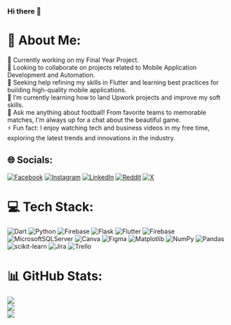 ### Hi there 👋

# 💫 About Me:
🔭 Currently working on my Final Year Project.<br>👯 Looking to collaborate on projects related to Mobile Application Development and Automation.<br>🤝 Seeking help refining my skills in Flutter and learning best practices for building high-quality mobile applications.<br>🌱 I’m currently learning how to land Upwork projects and improve my soft skills.<br>💬 Ask me anything about football! From favorite teams to memorable matches, I'm always up for a chat about the beautiful game.<br>⚡ Fun fact: I enjoy watching tech and business videos in my free time, exploring the latest trends and innovations in the industry.


## 🌐 Socials:
[![Facebook](https://img.shields.io/badge/Facebook-%231877F2.svg?logo=Facebook&logoColor=white)](https://facebook.com/ayekaunic) [![Instagram](https://img.shields.io/badge/Instagram-%23E4405F.svg?logo=Instagram&logoColor=white)](https://instagram.com/ayekaunic) [![LinkedIn](https://img.shields.io/badge/LinkedIn-%230077B5.svg?logo=linkedin&logoColor=white)](https://linkedin.com/in/ayekaunic) [![Reddit](https://img.shields.io/badge/Reddit-%23FF4500.svg?logo=Reddit&logoColor=white)](https://reddit.com/user/ayekaunic) [![X](https://img.shields.io/badge/X-black.svg?logo=X&logoColor=white)](https://x.com/ayekaunic) 

# 💻 Tech Stack:
![Dart](https://img.shields.io/badge/dart-%230175C2.svg?style=flat&logo=dart&logoColor=white) ![Python](https://img.shields.io/badge/python-3670A0?style=flat&logo=python&logoColor=ffdd54) ![Firebase](https://img.shields.io/badge/firebase-%23039BE5.svg?style=flat&logo=firebase) ![Flask](https://img.shields.io/badge/flask-%23000.svg?style=flat&logo=flask&logoColor=white) ![Flutter](https://img.shields.io/badge/Flutter-%2302569B.svg?style=flat&logo=Flutter&logoColor=white) ![Firebase](https://img.shields.io/badge/Firebase-039BE5?style=flat&logo=Firebase&logoColor=white) ![MicrosoftSQLServer](https://img.shields.io/badge/Microsoft%20SQL%20Server-CC2927?style=flat&logo=microsoft%20sql%20server&logoColor=white) ![Canva](https://img.shields.io/badge/Canva-%2300C4CC.svg?style=flat&logo=Canva&logoColor=white) ![Figma](https://img.shields.io/badge/figma-%23F24E1E.svg?style=flat&logo=figma&logoColor=white) ![Matplotlib](https://img.shields.io/badge/Matplotlib-%23ffffff.svg?style=flat&logo=Matplotlib&logoColor=black) ![NumPy](https://img.shields.io/badge/numpy-%23013243.svg?style=flat&logo=numpy&logoColor=white) ![Pandas](https://img.shields.io/badge/pandas-%23150458.svg?style=flat&logo=pandas&logoColor=white) ![scikit-learn](https://img.shields.io/badge/scikit--learn-%23F7931E.svg?style=flat&logo=scikit-learn&logoColor=white) ![Jira](https://img.shields.io/badge/jira-%230A0FFF.svg?style=flat&logo=jira&logoColor=white) ![Trello](https://img.shields.io/badge/Trello-%23026AA7.svg?style=flat&logo=Trello&logoColor=white)
# 📊 GitHub Stats:
![](https://github-readme-stats.vercel.app/api?username=ayekaunic&theme=default&hide_border=false&include_all_commits=true&count_private=true)<br/>
![](https://github-readme-streak-stats.herokuapp.com/?user=ayekaunic&theme=default&hide_border=false)<br/>
![](https://github-readme-stats.vercel.app/api/top-langs/?username=ayekaunic&theme=default&hide_border=false&include_all_commits=true&count_private=true&layout=compact)

<!-- Proudly created with GPRM ( https://gprm.itsvg.in ) -->
